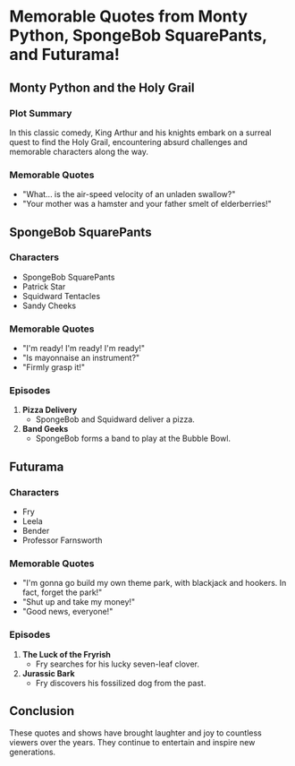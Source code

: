 # Memorable Quotes from Monty Python, SpongeBob SquarePants, and Futurama!

## Monty Python and the Holy Grail

### Plot Summary

In this classic comedy, King Arthur and his knights embark on a surreal quest to find the Holy Grail, encountering absurd challenges and memorable characters along the way.

### Memorable Quotes

- "What... is the air-speed velocity of an unladen swallow?"
- "Your mother was a hamster and your father smelt of elderberries!"

## SpongeBob SquarePants

### Characters

- SpongeBob SquarePants
- Patrick Star
- Squidward Tentacles
- Sandy Cheeks

### Memorable Quotes

- "I'm ready! I'm ready! I'm ready!"
- "Is mayonnaise an instrument?"
- "Firmly grasp it!"

### Episodes

1. **Pizza Delivery**
   - SpongeBob and Squidward deliver a pizza.
2. **Band Geeks**
   - SpongeBob forms a band to play at the Bubble Bowl.

## Futurama

### Characters

- Fry
- Leela
- Bender
- Professor Farnsworth

### Memorable Quotes

- "I'm gonna go build my own theme park, with blackjack and hookers. In fact, forget the park!"
- "Shut up and take my money!"
- "Good news, everyone!"

### Episodes

1. **The Luck of the Fryrish**
   - Fry searches for his lucky seven-leaf clover.
2. **Jurassic Bark**
   - Fry discovers his fossilized dog from the past.

## Conclusion

These quotes and shows have brought laughter and joy to countless viewers over the years. They continue to entertain and inspire new generations.
